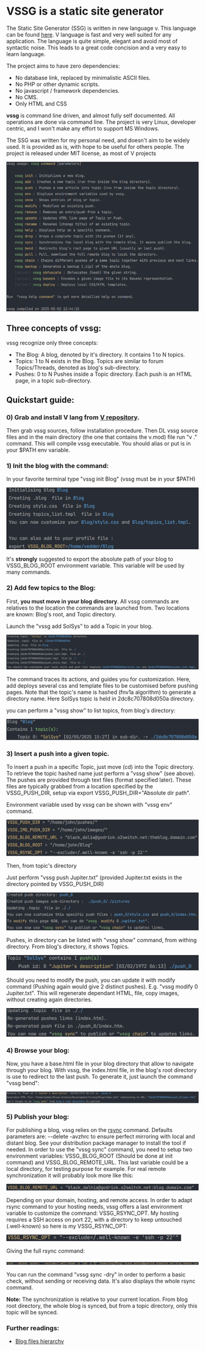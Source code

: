 # VSSG is a static site generator

The Static Site Generator (SSG) is written in new language v. This language can be found [here](https://vlang.io/). V language
is fast and very well suited for any application. The language is quite simple, elegant and avoid most of syntactic noise.
This leads to a great code concision and a very easy to learn language.

The project aims to have zero dependencies:
- No database link, replaced by minimalistic ASCII files.
- No PHP or other dynamic scripts.
- No javascript / framework dependencies.
- No CMS.
- Only HTML and CSS


**vssg** is command line driven, and almost fully self documented. All operations are done via command
line. The project is very Linux, developer centric, and I won't make any effort to support MS Windows.

The SSG was written for my personal need, and doesn't aim to be widely used. It is provided as is, with hope to
be useful for others people. The project is released under MIT license, as most of V projects

![Terminal](Doc/pictures/term.png "The SSG is command line driven")

## Three concepts of vssg:
vssg recognize only three concepts:

- The Blog: A blog, denoted by it's directory. It contains 1 to N topics.
- Topics: 1 to N exists in the Blog. Topics are similar to forum Topics/Threads, denoted as blog's sub-directory.
- Pushes: 0 to N Pushes inside a Topic directory. Each push is an HTML page, in a topic sub-directory.

## Quickstart guide:
### 0) Grab and install V lang from [V repository](https://github.com/vlang/v).

Then grab vssg sources, follow installation procedure. Then DL vssg source files and in the main directory (the one that
contains the v.mod) file run "v ." command. This will compile vssg executable. You should alias or put is in your $PATH
env variable.

### 1) Init the blog with the command:
In your favorite terminal type "vssg init Blog"  (vssg must be in your $PATH)

 ![Terminal](Doc/pictures/init.png "The init command results:")

It's **strongly** suggested to export the absolute path of your blog to VSSG_BLOG_ROOT environment variable.
This variable will be used by many commands.

### 2) Add few topics to the Blog:
First, **you must move in your blog directory**. All vssg commands are relatives to the
location the commands are launched from. Two locations are known: Blog's root, and Topic directory.

Launch the "vssg add SolSys" to add a Topic in your blog.

![Terminal](Doc/pictures/add.png "The add command results:")

The command traces its actions, and guides you for customization. Here, add deploys several css and
template files to be customised before pushing pages. Note that the topic's name is hashed (fnv1a algorithm) to generate
a directory name. Here SolSys topic is held in 2dc8c707808d050a directory.

you can perform a "vssg show" to list topics, from blog's directory:

![Terminal](Doc/pictures/show.png "The show command from blog's directory.")

### 3) Insert a push into a given topic.
To insert a push in a specific Topic, just move (cd) into the Topic directory. To retrieve the topic hashed name
just perform a "vssg show" (see above). The pushes are provided through text files (format specified later). These
files are typically grabbed from a location specified by the VSSG_PUSH_DIR, setup via export VSSG_PUSH_DIR="Absolute dir path".

Environment variable used by vssg can be shown with "vssg env" command.

![Terminal](Doc/pictures/env.png "The env command from blog's directory.")

Then, from topic's directory

Just perform "vssg push Jupiter.txt" (provided Jupiter.txt exists in the directory pointed by VSSG_PUSH_DIR)

![Terminal](Doc/pictures/push.png "The push command from SolSys directory.")

Pushes, in directory can be listed with "vssg show" command, from withing directory. From blog's directory, it shows
Topics.

![Terminal](Doc/pictures/show_push.png "The show command from SolSys directory.")

Should you need to modify the push, you can update it with modify command (Pushing again would give 2 distinct pushes).
E.g. "vssg modify 0 Jupiter.txt". This will regenerate dependant HTML, file, copy images, without creating again
directories.

![Terminal](Doc/pictures/modify.png "The modify command from SolSys directory.")

### 4) Browse your blog:

Now, you have a base.html file in your blog directory that allow to navigate through your blog. With vssg, the index.html
file, in the blog's root directory is use to redirect to the last push. To generate it, just launch the command "vssg bend":

![Terminal](Doc/pictures/bend.png "The bend command from SolSys directory.")

### 5) Publish your blog:

For publishing a blog, vssg relies on the [rsync](https://manpages.debian.org/bookworm/rsync/rsync.1.en.html) command.
Defaults parameters are: --delete -avzhrc to ensure perfect mirroring with local and distant blog.
See your distribution package manager to install the tool if needed. In order to use the "vssg sync" command, you need to
setup two environment variables: VSSG_BLOG_ROOT (Should be done at init command) and VSSG_BLOG_REMOTE_URL. This last
variable could be a local directory, for testing purpose for example. For real remote synchronization it will probably
look more like this:

![Terminal](Doc/pictures/remote_url.png "VSSG_BLOG_REMOTE_URL env example")

Depending on your domain, hosting, and remote access. In order to adapt rsync command to your hosting needs, vssg offers
a last environment variable to customize the command: VSSG_RSYNC_OPT. My hosting requires a SSH access on port 22, with a directory to
keep untouched (.well-known) so here is my VSSG_RSYNC_OPT:

![Terminal](Doc/pictures/rsync_opt.png "VSSG_RSYNC_OPT env example")

Giving the full rsync command:

![Terminal](Doc/pictures/full_rsync.png " full command env example")

You can run the command "vssg sync -dry" in order to perform a basic check, without sending or receiving data. It's also
displays the whole rsync command.

**Note:** The synchronization is relative to your current location. From blog root directory, the whole blog is synced,
but from a topic directory, only this topic will be synced.

### Further readings:

- [Blog files hierarchy](./Doc/Hierarchy.md)

